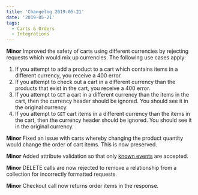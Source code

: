 ```yaml
---
title: 'Changelog 2019-05-21'
date: '2019-05-21'
tags:
  - Carts & Orders
  - Integrations
---
```

**Minor** Improved the safety of carts using different currencies by rejecting requests which would mix up currencies. The following use cases apply:
  1. If you attempt to add a product to a cart which contains items in a different currency, you receive a 400 error.
  1. If you attempt to check out a cart in a different currency than the products that exist in the cart, you receive a 400 error.
  1. If you attempt to `GET` a cart in a different currency than the items in the cart, then the currency header should be ignored. You should see it in the original currency.
  1. If you attempt to `GET` cart items in a different currency than the items in the cart, then the currency header should be ignored. You should see it in the original currency.

**Minor** Fixed an issue with carts whereby changing the product quantity would change the order of cart items. This is now preserved.

**Minor** Added attribute validation so that only [known events](/docs/commerce-cloud/integrations/observable-events) are accepted.

**Minor** DELETE calls are now rejected to remove a relationship from a collection for incorrectly formatted requests.

**Minor** Checkout call now returns order items in the response.
